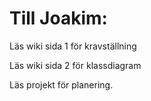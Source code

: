 # Till Joakim: 

Läs wiki sida 1 för kravställning

Läs wiki sida 2 för klassdiagram

Läs projekt för planering. 
 
